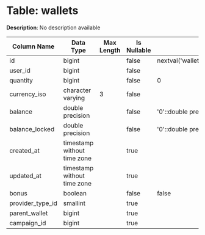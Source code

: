 # Table: wallets

**Description**: No description available

| Column Name | Data Type | Max Length | Is Nullable | Default | Primary Key | Foreign Key |
|-------------|-----------|------------|-------------|---------|-------------|-------------|
| id | bigint |  | false | nextval('wallet.wallets_id_seq'::regclass) | wallets | wallets |
| user_id | bigint |  | false |  | wallets | users |
| quantity | bigint |  | false | 0 |  |  |
| currency_iso | character varying | 3 | false |  | wallets | currencies |
| balance | double precision |  | false | '0'::double precision |  |  |
| balance_locked | double precision |  | false | '0'::double precision |  |  |
| created_at | timestamp without time zone |  | true |  |  |  |
| updated_at | timestamp without time zone |  | true |  |  |  |
| bonus | boolean |  | false | false |  |  |
| provider_type_id | smallint |  | true |  |  |  |
| parent_wallet | bigint |  | true |  | wallets | wallets |
| campaign_id | bigint |  | true |  |  |  |
